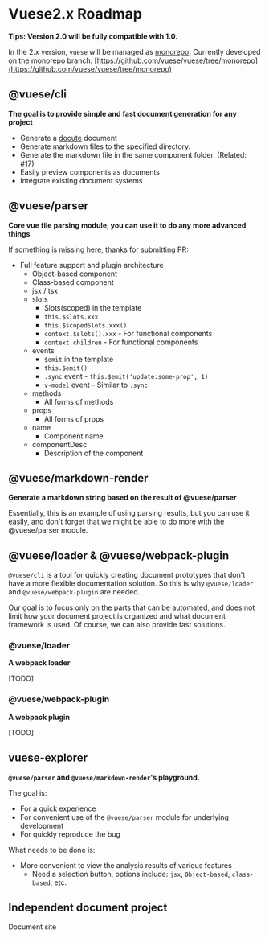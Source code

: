 # Vuese2.x Roadmap

**Tips: Version 2.0 will be fully compatible with 1.0.**

In the 2.x version, `vuese` will be managed as [monorepo](https://github.com/babel/babel/blob/master/doc/design/monorepo.md). Currently developed on the monorepo branch: [https://github.com/vuese/vuese/tree/monorepo](https://github.com/vuese/vuese/tree/monorepo)

## @vuese/cli

**The goal is to provide simple and fast document generation for any project**

- Generate a [docute](https://github.com/leptosia/docute) document
- Generate markdown files to the specified directory.
- Generate the markdown file in the same component folder. (Related: [#17](https://github.com/vuese/vuese/issues/17))
- Easily preview components as documents
- Integrate existing document systems

## @vuese/parser

**Core vue file parsing module, you can use it to do any more advanced things**

If something is missing here, thanks for submitting PR:

- Full feature support and plugin architecture
  - Object-based component
  - Class-based component
  - jsx / tsx
  - slots
    - Slots(scoped) in the template
    - `this.$slots.xxx`
    - `this.$scopedSlots.xxx()`
    - `context.$slots().xxx` - For functional components
    - `context.children` - For functional components
  - events
    - `$emit` in the template
    - `this.$emit()`
    - `.sync` event - `this.$emit('update:some-prop', 1)`
    - `v-model` event - Similar to `.sync`
  - methods
    - All forms of methods
  - props
    - All forms of props
  - name
    - Component name
  - componentDesc
    - Description of the component

## @vuese/markdown-render

**Generate a markdown string based on the result of @vuese/parser**

Essentially, this is an example of using parsing results, but you can use it easily, and don't forget that we might be able to do more with the @vuese/parser module.

## @vuese/loader & @vuese/webpack-plugin

`@vuese/cli` is a tool for quickly creating document prototypes that don't have a more flexible documentation solution. So this is why `@vuese/loader` and `@vuese/webpack-plugin` are needed.

Our goal is to focus only on the parts that can be automated, and does not limit how your document project is organized and what document framework is used. Of course, we can also provide fast solutions.

### @vuese/loader

**A webpack loader**

[TODO]

### @vuese/webpack-plugin

**A webpack plugin**

[TODO]

## vuese-explorer

**`@vuese/parser` and `@vuese/markdown-render`'s playground.**

The goal is:

- For a quick experience
- For convenient use of the `@vuese/parser` module for underlying development
- For quickly reproduce the bug

What needs to be done is:

- More convenient to view the analysis results of various features
  - Need a selection button, options include: `jsx`, `Object-based`, `class-based`, etc.

## Independent document project

Document site